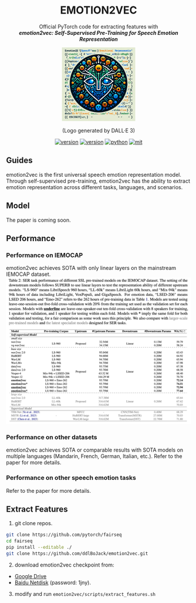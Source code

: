 <div align="center">
    <h1>
    EMOTION2VEC
    </h1>
    <p>
    Official PyTorch code for extracting features with <br>
    <b><em>emotion2vec: Self-Supervised Pre-Training for Speech Emotion Representation</em></b>
    </p>
    <p>
    <img src="src/logo.png" alt="emotion2vec Logo" style="width: 200px; height: 200px;">
    </p>
    <p>
    (Logo generated by DALL·E 3)
    </p>
    <a href="https://github.com/ddlBoJack/MT4SSL"><img src="https://img.shields.io/badge/Platform-linux-lightgrey" alt="version"></a>
    <a href="https://github.com/ddlBoJack/MT4SSL"><img src="https://img.shields.io/badge/Python-3.8-orange" alt="version"></a>
    <a href="https://github.com/ddlBoJack/MT4SSL"><img src="https://img.shields.io/badge/PyTorch-1.12-brightgreen" alt="python"></a>
    <a href="https://github.com/ddlBoJack/MT4SSL"><img src="https://img.shields.io/badge/License-MIT-red.svg" alt="mit"></a>
</div>

## Guides

emotion2vec is the first universal speech emotion representation model. Through self-supervised pre-training, emotion2vec has the ability to extract emotion representation across different tasks, languages, and scenarios.


## Model
The paper is coming soon.

## Performance
### Performance on IEMOCAP
emotion2vec achieves SOTA with only linear layers on the mainstream IEMOCAP dataset. 
![](./src/IEMOCAP.png)

### Performance on other datasets
emotion2vec achieves SOTA or comparable results with SOTA models on multiple languages (Mandarin, French, German, Italian, etc.). Refer to the paper for more details.

### Performance on other speech emotion tasks
Refer to the paper for more details.

## Extract Features
1. git clone repos.
```bash
git clone https://github.com/pytorch/fairseq
cd fairseq
pip install --editable ./
git clone https://github.com/ddlBoJack/emotion2vec.git
```

2. download emotion2vec checkpoint from:
- [Google Drive](https://drive.google.com/file/d/1vzJdLTogkbhGc_ncNUc6xH2riS8oDGDI/view?usp=sharing)
- [Baidu Netdisk](https://pan.baidu.com/s/1-KXR6Zhl6VxxddQbKf5YJQ?pwd=1jny) (password: 1jny).

3. modify and run `emotion2vec/scripts/extract_features.sh`
